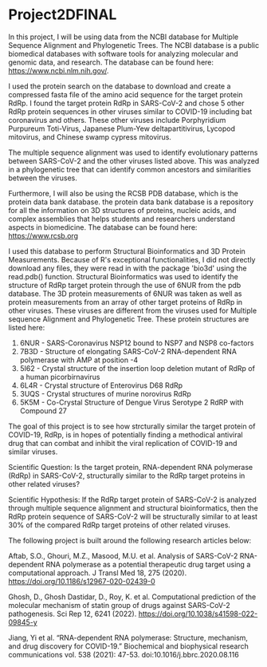 # Project2DFINAL
In this project, I will be using data from the NCBI database for Multiple Sequence Alignment and Phylogenetic Trees. The NCBI database is a public biomedical databases with software tools for analyzing molecular and genomic data, and research. The database can be found here: https://www.ncbi.nlm.nih.gov/.   

I used the protein search on the database to download and create a compressed fasta file of the amino acid sequence for the target protein RdRp. I found the target protein RdRp in SARS-CoV-2 and chose 5 other RdRp protein sequences in other viruses similar to COVID-19 including bat coronavirus and others. These other viruses include Porphyridium Purpureum Toti-Virus, Japanese Plum-Yew deltapartitivirus, Lycopod mitovirus, and Chinese swamp cypress mitovirus. 

The multiple sequence alignment was used to identify evolutionary patterns between SARS-CoV-2 and the other viruses listed above. This was analyzed in a phylogenetic tree that can identify common ancestors and similarities between the viruses.   

Furthermore, I will also be using the RCSB PDB database, which is the protein  data bank database. the protein data bank database is a repository for all the information on 3D structures of proteins, nucleic acids, and complex assemblies that helps students and researchers understand aspects in biomedicine. The database can be found here: https://www.rcsb.org  

I used this database to perform Structural Bioinformatics and 3D Protein Measurements. Because of R's exceptional functionalities, I did not directly download any files, they were read in with the package 'bio3d' using the read.pdb() function.   Structural Bioinformatics was used to identify the structure of RdRp target protein through the use of 6NUR from the pdb database. The 3D protein measurements of 6NUR was taken as well as protein measurements from an array of other target proteins of RdRp in other viruses. These viruses are different from the viruses used for Multiple sequence Alignment and Phylogenetic Tree. These protein structures are listed here:

1. 6NUR - SARS-Coronavirus NSP12 bound to NSP7 and NSP8 co-factors 
2. 7B3D - Structure of elongating SARS-CoV-2 RNA-dependent RNA polymerase with AMP at position -4  
3. 5I62 - Crystal structure of the insertion loop deletion mutant of RdRp of a human picorbirnavirus 
4. 6L4R - Crystal structure of Enterovirus D68 RdRp 
5. 3UQS - Crystal structures of murine norovirus RdRp 
6. 5K5M - Co-Crystal Structure of Dengue Virus Serotype 2 RdRP with Compound 27 

The goal of this project is to see how strcturally similar the target protein of COVID-19, RdRp, is in hopes of potentially finding a methodical antiviral drug that can combat and inhibit the viral replication of COVID-19 and similar viruses. 

Scientific Question: Is the target protein, RNA-dependent RNA polymerase (RdRp) in SARS-CoV-2, structurally similar to the RdRp target proteins in other related viruses? 

Scientific Hypothesis: If the RdRp target protein of SARS-CoV-2 is analyzed through multiple sequence alignment and structural bioinformatics, then the RdRp protein sequence of SARS-CoV-2 will be structurally similar to at least 30% of the compared RdRp target proteins of other related viruses.

The following project is built around the following research articles below: 

Aftab, S.O., Ghouri, M.Z., Masood, M.U. et al. Analysis of SARS-CoV-2 RNA-dependent RNA polymerase as a potential therapeutic drug target using a computational approach. J Transl Med 18, 275 (2020). https://doi.org/10.1186/s12967-020-02439-0

Ghosh, D., Ghosh Dastidar, D., Roy, K. et al. Computational prediction of the molecular mechanism of statin group of drugs against SARS-CoV-2 pathogenesis. Sci Rep 12, 6241 (2022). https://doi.org/10.1038/s41598-022-09845-y

Jiang, Yi et al. “RNA-dependent RNA polymerase: Structure, mechanism, and drug discovery for COVID-19.” Biochemical and biophysical research communications vol. 538 (2021): 47-53. doi:10.1016/j.bbrc.2020.08.116
